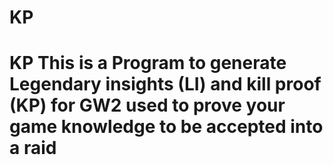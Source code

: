 # KP
# KP This is a Program to generate Legendary insights (LI) and kill proof (KP) for GW2 used to prove your game knowledge to be accepted into a raid
